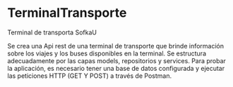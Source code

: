 # TerminalTransporte
Terminal de transporta SofkaU

Se crea una Api rest de una terminal de transporte que brinde información sobre los viajes y los buses disponibles en la terminal. 
Se estructura adecuadamente por las capas models, repositorios y services.
Para probar la aplicación, es necesario tener una base de datos configurada y ejecutar las peticiones HTTP (GET Y POST) a través de Postman.
